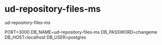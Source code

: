 # ud-repository-files-ms
ud-repository-files-ms

PORT=3000
DB_NAME=ud-repository-files-ms
DB_PASSWORD=changeme
DB_HOST=localhost
DB_USER=postgres
